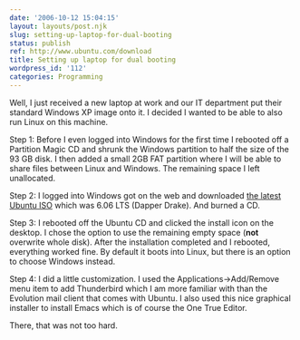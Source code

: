 ```yaml
---
date: '2006-10-12 15:04:15'
layout: layouts/post.njk
slug: setting-up-laptop-for-dual-booting
status: publish
ref: http://www.ubuntu.com/download
title: Setting up laptop for dual booting
wordpress_id: '112'
categories: Programming
---
```


Well, I just received a new laptop at work and our IT department put their standard Windows XP image onto it.  I decided I wanted to be able to also run Linux on this machine.

Step 1: Before I even logged into Windows for the first time I rebooted  off a Partition Magic CD and shrunk the Windows partition to half the size of the 93 GB disk.  I then added a small 2GB FAT partition where I will be able to share files between Linux and Windows.  The remaining space I left unallocated.

Step 2: I logged into Windows got on the web and downloaded [the latest Ubuntu ISO](http://www.ubuntu.com/download) which was 6.06 LTS (Dapper Drake). And burned a CD.

Step 3: I rebooted off the Ubuntu CD and clicked the install icon on the desktop.  I chose the option to use the remaining empty space (**not** overwrite whole disk).  After the installation completed and I rebooted, everything worked fine.  By default it boots into Linux, but there is an option to choose Windows instead.

Step 4: I did a little customization.  I used the Applications->Add/Remove menu item to add Thunderbird which I am more familiar with than the Evolution mail client that comes with Ubuntu.  I also used this nice graphical installer to install Emacs which is of course the One True Editor.

There, that was not too hard.

